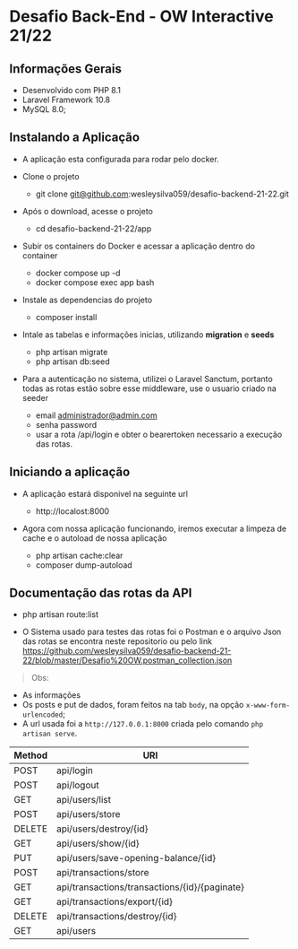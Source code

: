 # Desafio Back-End - OW Interactive 21/22

## Informações Gerais

- Desenvolvido com PHP 8.1
- Laravel Framework 10.8
- MySQL 8.0;

## Instalando a Aplicação

- A aplicação esta configurada para rodar pelo docker.

- Clone o projeto
	- git clone git@github.com:wesleysilva059/desafio-backend-21-22.git

- Após o download, acesse o projeto
	- cd desafio-backend-21-22/app

- Subir os containers do Docker e acessar a aplicação dentro do container
    - docker compose up -d
    - docker compose exec app bash

- Instale as dependencias do projeto
	- composer install

- Intale as tabelas e informações inicias, utilizando **migration** e **seeds**
	- php artisan migrate
	- php artisan db:seed

- Para a autenticação no sistema, utilizei o Laravel Sanctum, portanto todas as rotas estão sobre esse middleware, use o usuario criado na seeder
	- email administrador@admin.com
	- senha password
    - usar a rota /api/login e obter o bearertoken necessario a execução das rotas.

## Iniciando a aplicação

- A aplicação estará disponivel na seguinte url
    - http://localost:8000

- Agora com nossa aplicação funcionando, iremos executar a limpeza de cache e o autoload de nossa aplicação
	- php artisan cache:clear
	- composer dump-autoload

## Documentação das rotas da API

- php artisan route:list

- O Sistema usado para testes das rotas foi o Postman e o arquivo Json das rotas se encontra neste repositorio ou pelo link https://github.com/wesleysilva059/desafio-backend-21-22/blob/master/Desafio%20OW.postman_collection.json

> Obs:

- As informações 
- Os posts e put de dados, foram feitos na tab `body`, na opção `x-www-form-urlencoded`;
- A url usada foi a `http://127.0.0.1:8000` criada pelo comando `php artisan serve`.


| Method | URI                                          
|--------|----------------------------------------------
|POST    | api/login                                   
|POST    | api/logout                
|GET     | api/users/list                                
|POST    | api/users/store                           
|DELETE  | api/users/destroy/{id}       
|GET     | api/users/show/{id}                  
|PUT     | api/users/save-opening-balance/{id}                     
|POST    | api/transactions/store                
|GET     | api/transactions/transactions/{id}/{paginate}                             
|GET     | api/transactions/export/{id}                                
|DELETE  | api/transactions/destroy/{id}                                
|GET     | api/users                                    
 
